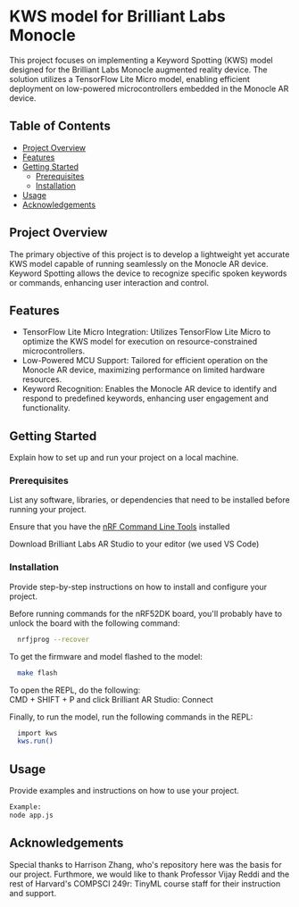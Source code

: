 # KWS model for Brilliant Labs Monocle

This project focuses on implementing a Keyword Spotting (KWS) model designed for the Brilliant Labs Monocle augmented reality device. The solution utilizes a TensorFlow Lite Micro model, enabling efficient deployment on low-powered microcontrollers embedded in the Monocle AR device.

## Table of Contents

- [Project Overview](#project-overview)
- [Features](#features)
- [Getting Started](#getting-started)
  - [Prerequisites](#prerequisites)
  - [Installation](#installation)
- [Usage](#usage)
- [Acknowledgements](#acknowledgements)

## Project Overview

The primary objective of this project is to develop a lightweight yet accurate KWS model capable of running seamlessly on the Monocle AR device. Keyword Spotting allows the device to recognize specific spoken keywords or commands, enhancing user interaction and control.

## Features

- TensorFlow Lite Micro Integration: Utilizes TensorFlow Lite Micro to optimize the KWS model for execution on resource-constrained microcontrollers.
- Low-Powered MCU Support: Tailored for efficient operation on the Monocle AR device, maximizing performance on limited hardware resources.
- Keyword Recognition: Enables the Monocle AR device to identify and respond to predefined keywords, enhancing user engagement and functionality.

## Getting Started

Explain how to set up and run your project on a local machine.

### Prerequisites

List any software, libraries, or dependencies that need to be installed before running your project.  

Ensure that you have the [nRF Command Line Tools](https://www.nordicsemi.com/Products/Development-tools/nrf-command-line-tools) installed  

Download Brilliant Labs AR Studio to your editor (we used VS Code)  

### Installation

Provide step-by-step instructions on how to install and configure your project.  

Before running commands for the nRF52DK board, you'll probably have to unlock the board with the following command:  
```bash
  nrfjprog --recover 
```  
To get the firmware and model flashed to the model:  
```bash
  make flash
```
To open the REPL, do the following:  
CMD + SHIFT + P and click Brilliant AR Studio: Connect  

Finally, to run the model, run the following commands in the REPL:  
```bash
  import kws  
  kws.run()
```  

## Usage

Provide examples and instructions on how to use your project.

```bash
Example:
node app.js
```



## Acknowledgements

Special thanks to Harrison Zhang, who's repository here was the basis for our project. Furthmore, we would like to thank Professor Vijay Reddi and the rest of Harvard's COMPSCI 249r: TinyML course staff for their instruction and support.

